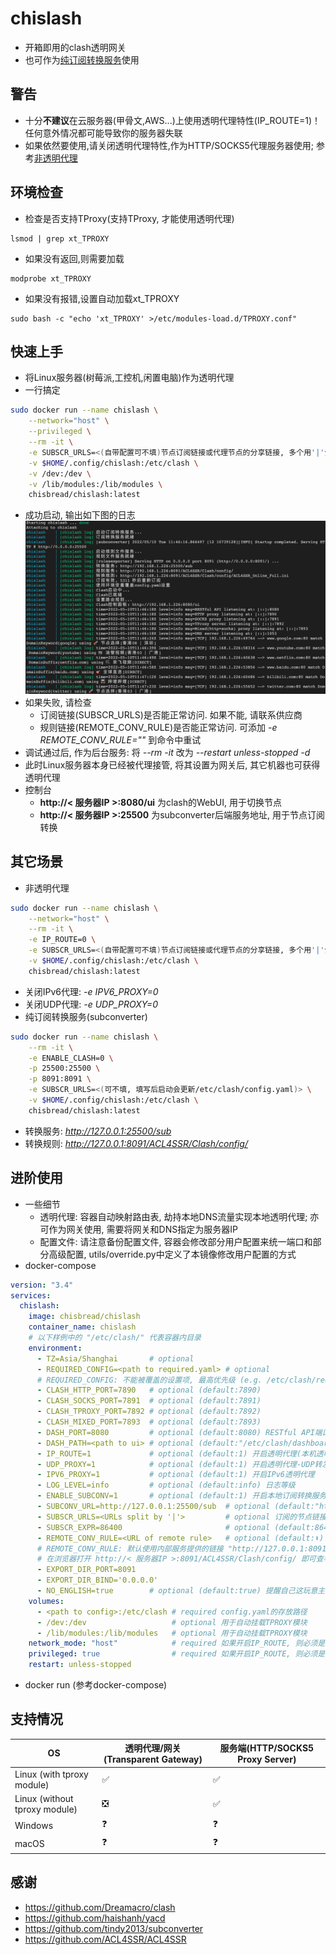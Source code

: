 # chislash
- 开箱即用的clash透明网关
- 也可作为[纯订阅转换服务](#其它场景)使用
## 警告
- 十分**不建议**在云服务器(甲骨文,AWS...)上使用透明代理特性(IP_ROUTE=1)！ 任何意外情况都可能导致你的服务器失联
- 如果依然要使用,请关闭透明代理特性,作为HTTP/SOCKS5代理服务器使用; 参考[非透明代理](#其它场景)
## 环境检查
- 检查是否支持TProxy(支持TProxy, 才能使用透明代理)
```
lsmod | grep xt_TPROXY
```
- 如果没有返回,则需要加载
```
modprobe xt_TPROXY
``` 
- 如果没有报错,设置自动加载xt_TPROXY
```
sudo bash -c "echo 'xt_TPROXY' >/etc/modules-load.d/TPROXY.conf"
```
## 快速上手
- 将Linux服务器(树莓派,工控机,闲置电脑)作为透明代理
- 一行搞定
```bash
sudo docker run --name chislash \
    --network="host" \
    --privileged \
    --rm -it \
    -e SUBSCR_URLS=<(自带配置可不填)节点订阅链接或代理节点的分享链接, 多个用'|'分隔> \
    -v $HOME/.config/chislash:/etc/clash \
    -v /dev:/dev \
    -v /lib/modules:/lib/modules \
    chisbread/chislash:latest
```
- 成功启动, 输出如下图的日志
![quickstart](https://github.com/ChisBread/chislash/raw/master/images/quickstart.png)
- 如果失败, 请检查
  - 订阅链接(SUBSCR_URLS)是否能正常访问. 如果不能, 请联系供应商
  - 规则链接(REMOTE_CONV_RULE)是否能正常访问. 可添加 *-e REMOTE_CONV_RULE=""* 到命令中重试
- 调试通过后, 作为后台服务: 将 *--rm -it* 改为 *--restart unless-stopped -d*
- 此时Linux服务器本身已经被代理接管, 将其设置为网关后, 其它机器也可获得透明代理
- 控制台
  - **http://< 服务器IP >:8080/ui**  为clash的WebUI, 用于切换节点
  - **http://< 服务器IP >:25500** 为subconverter后端服务地址, 用于节点订阅转换
## 其它场景
- 非透明代理
```bash
sudo docker run --name chislash \
    --network="host" \
    --rm -it \
    -e IP_ROUTE=0 \
    -e SUBSCR_URLS=<(自带配置可不填)节点订阅链接或代理节点的分享链接, 多个用'|'分隔> \
    -v $HOME/.config/chislash:/etc/clash \
    chisbread/chislash:latest
```
- 关闭IPv6代理: *-e IPV6_PROXY=0*
- 关闭UDP代理: *-e UDP_PROXY=0*
- 纯订阅转换服务(subconverter)
```bash
sudo docker run --name chislash \
    --rm -it \
    -e ENABLE_CLASH=0 \
    -p 25500:25500 \
    -p 8091:8091 \
    -e SUBSCR_URLS=<(可不填, 填写后启动会更新/etc/clash/config.yaml)> \
    -v $HOME/.config/chislash:/etc/clash \
    chisbread/chislash:latest
```
  - 转换服务: *http://127.0.0.1:25500/sub*
  - 转换规则: *http://127.0.0.1:8091/ACL4SSR/Clash/config/* 
## 进阶使用
- 一些细节
  - 透明代理: 容器自动映射路由表, 劫持本地DNS流量实现本地透明代理; 亦可作为网关使用, 需要将网关和DNS指定为服务器IP
  - 配置文件: 请注意备份配置文件, 容器会修改部分用户配置来统一端口和部分高级配置, utils/override.py中定义了本镜像修改用户配置的方式
- docker-compose
```yaml
version: "3.4"
services:
  chislash:
    image: chisbread/chislash
    container_name: chislash
    # 以下样例中的 "/etc/clash/" 代表容器内目录
    environment:
      - TZ=Asia/Shanghai       # optional
      - REQUIRED_CONFIG=<path to required.yaml> # optional 
      # REQUIRED_CONFIG: 不能被覆盖的设置项, 最高优先级 (e.g. /etc/clash/required.yaml)
      - CLASH_HTTP_PORT=7890   # optional (default:7890)
      - CLASH_SOCKS_PORT=7891  # optional (default:7891)
      - CLASH_TPROXY_PORT=7892 # optional (default:7892)
      - CLASH_MIXED_PORT=7893  # optional (default:7893)
      - DASH_PORT=8080         # optional (default:8080) RESTful API端口(对应WebUI http://IP:8080/ui)
      - DASH_PATH=<path to ui> # optional (default:"/etc/clash/dashboard/public")
      - IP_ROUTE=1             # optional (default:1) 开启透明代理(本机透明代理/作为旁路网关)
      - UDP_PROXY=1            # optional (default:1) 开启透明代理-UDP转发(需要节点支持)
      - IPV6_PROXY=1           # optional (default:1) 开启IPv6透明代理
      - LOG_LEVEL=info         # optional (default:info) 日志等级
      - ENABLE_SUBCONV=1       # optional (default:1) 开启本地订阅转换服务, 指定SUBSCR_URLS, 且没有外部订阅转换服务时, 需要为1
      - SUBCONV_URL=http://127.0.0.1:25500/sub  # optional (default:"http://127.0.0.1:25500/sub") 订阅转换服务地址
      - SUBSCR_URLS=<URLs split by '|'>         # optional 订阅的节点链接, 多个链接用'|'分隔, 会覆盖原有的config.yaml
      - SUBSCR_EXPR=86400                       # optional (default:86400) 订阅过期时间(秒), 下次启动如果过期, 会重新订阅
      - REMOTE_CONV_RULE=<URL of remote rule>   # optional (default:⬇️) 订阅转换规则
      # REMOTE_CONV_RULE: 默认使用内部服务提供的链接 "http://127.0.0.1:8091/ACL4SSR/Clash/config/ACL4SSR_Online_Full.ini"
      # 在浏览器打开 http://< 服务器IP >:8091/ACL4SSR/Clash/config/ 即可查看内部服务支持的规则列表
      - EXPORT_DIR_PORT=8091
      - EXPORT_DIR_BIND='0.0.0.0'
      - NO_ENGLISH=true        # optional (default:true) 提醒自己这玩意主要是国人用
    volumes:
      - <path to config>:/etc/clash # required config.yaml的存放路径
      - /dev:/dev                   # optional 用于自动挂载TPROXY模块
      - /lib/modules:/lib/modules   # optional 用于自动挂载TPROXY模块
    network_mode: "host"            # required 如果开启IP_ROUTE, 则必须是host
    privileged: true                # required 如果开启IP_ROUTE, 则必须是true
    restart: unless-stopped
```
- docker run (参考docker-compose)

## 支持情况

| OS   | 透明代理/网关(Transparent Gateway) | 服务端(HTTP/SOCKS5 Proxy Server)  |
| -------------  |  ------------- |  ------------- |
| Linux (with tproxy module) | ✅  | ✅  |
| Linux (without tproxy module)  | ❎ | ✅  |
| Windows   | ❓ | ❓ |
| macOS   | ❓ | ❓ |

## 感谢
- https://github.com/Dreamacro/clash
- https://github.com/haishanh/yacd
- https://github.com/tindy2013/subconverter
- https://github.com/ACL4SSR/ACL4SSR